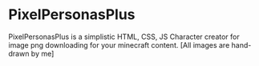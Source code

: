 # PixelPersonasPlus
PixelPersonasPlus is a simplistic HTML, CSS, JS Character creator for image png downloading for your minecraft content. [All images are hand-drawn by me]
